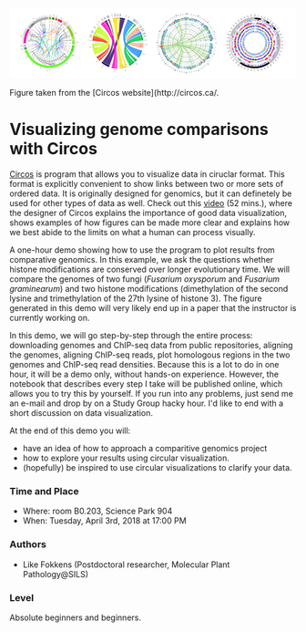 <p align="center">
<img src="circos-sample-panel.png" width="800px" >
</p>
Figure taken from the [Circos website](http://circos.ca/. 
  
# Visualizing genome comparisons with Circos
 [Circos](http://circos.ca/) is program that allows you to visualize data in ciruclar format. This format is explicitly convenient to show links between two or more sets of ordered data. It is originally designed for genomics, but it can definetely be used for other types of data as well. Check out this [video](https://www.youtube.com/watch?v=M-rTAr3pj5g) (52 mins.), where the designer of Circos explains the importance of good data visualization, shows examples of how figures can be made more clear and explains how we best abide to the limits on what a human can process visually.     
    
A one-hour demo showing how to use the program to plot results from comparative genomics. In this example, we ask the questions whether histone modifications are conserved over longer evolutionary time. We will compare the genomes of two fungi (_Fusarium oxysporum_ and _Fusarium graminearum_) and two histone modifications (dimethylation of the second lysine and trimethylation of the 27th lysine of histone 3). The figure generated in this demo will very likely end up in a paper that the instructor is currently working on.  
  
In this demo, we will go step-by-step through the entire process: downloading genomes and ChIP-seq data from public repositories, aligning the genomes, aligning ChIP-seq reads, plot homologous regions in the two genomes and ChIP-seq read densities. Because this is a lot to do in one hour, it will be a demo only, without hands-on experience. However, the notebook that describes every step I take will be published online, which allows you to try this by yourself. If you run into any problems, just send me an e-mail and drop by on a Study Group hacky hour. I'd like to end with a short discussion on data visualization.   

At the end of this demo you will:  
- have an idea of how to approach a comparitive genomics project 
- how to explore your results using circular visualization.
- (hopefully) be inspired to use circular visualizations to clarify your data.

### Time and Place
- Where: room B0.203, Science Park 904  
- When:  Tuesday, April 3rd, 2018 at 17:00 PM

### Authors
- Like Fokkens (Postdoctoral researcher, Molecular Plant Pathology@SILS)

### Level
Absolute beginners and beginners.  
